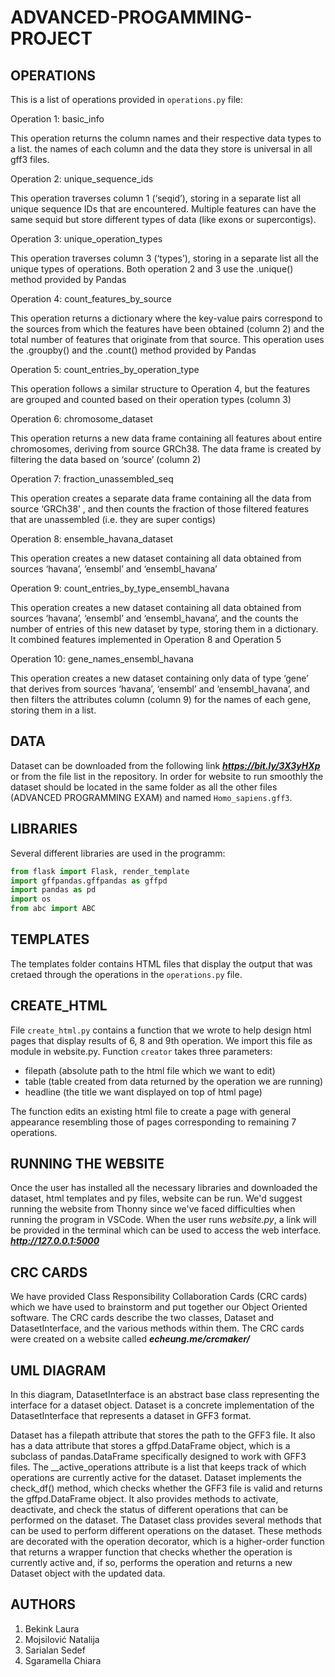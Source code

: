 # ADVANCED-PROGAMMING-PROJECT
 
###

## OPERATIONS
This is a list of operations provided in ```operations.py``` file:


Operation 1: basic_info

This operation returns the column names and their respective data types to a list. the names of each column and the data they store is universal in all gff3 files.

Operation 2: unique_sequence_ids

This operation traverses column 1 (‘seqid’), storing in a separate list all unique sequence IDs that are encountered. Multiple features can have the same sequid but store different types of data (like exons or supercontigs).

Operation 3: unique_operation_types

This operation traverses column 3 (‘types’), storing in a separate list all the unique types of operations. Both operation 2 and 3 use the .unique() method provided by Pandas

Operation 4:  count_features_by_source

This operation returns a dictionary where the key-value pairs correspond to the sources from which the features have been obtained (column 2) and the total number of features that originate from that source. This operation uses the .groupby() and the .count() method provided by Pandas

Operation 5: count_entries_by_operation_type

This operation follows a similar structure to Operation 4, but the features are grouped and counted based on their operation types (column 3)

Operation 6: chromosome_dataset

This operation returns a new data frame containing all features about entire chromosomes, deriving from source GRCh38. The data frame is created by filtering the data based on ‘source’ (column 2)

Operation 7: fraction_unassembled_seq

This operation creates a separate data frame containing all the data from source ‘GRCh38’ , and then counts the fraction of those filtered features that are unassembled (i.e. they are super contigs)

Operation 8: ensemble_havana_dataset

This operation creates a new dataset containing all data obtained from sources ‘havana’, ‘ensembl’ and ‘ensembl_havana’

Operation 9: count_entries_by_type_ensembl_havana

This operation creates a new dataset containing all data obtained from sources ‘havana’, ‘ensembl’ and ‘ensembl_havana’, and the counts the number of entries of this new dataset by type, storing them in a dictionary. It combined features implemented in Operation 8 and Operation 5

Operation 10: gene_names_ensembl_havana

This operation creates a new dataset containing only data of type ‘gene’ that derives from sources ‘havana’, ‘ensembl’ and ‘ensembl_havana’, and then filters the attributes column (column 9) for the names of each gene, storing them in a list.

## DATA
Dataset can be downloaded from the following link ***https://bit.ly/3X3yHXp*** or from the file list in the repository. In order for website to run smoothly the dataset should be located in the same folder as all the other files (ADVANCED PROGRAMMING EXAM) and named ```Homo_sapiens.gff3```. 

## LIBRARIES
Several different libraries are used in the programm:
```python
from flask import Flask, render_template
import gffpandas.gffpandas as gffpd
import pandas as pd
import os
from abc import ABC
```
## TEMPLATES
The templates folder contains HTML files that display the output that was cretaed through the operations in the ```operations.py``` file.

## CREATE_HTML
File ```create_html.py``` contains a function that we wrote to help design html pages that display results of 6, 8 and 9th operation. We import this file as module in website.py. Function ```creator``` takes three parameters:
 - filepath (absolute path to the html file which we want to edit)
 - table (table created from data returned by the operation we are running)
 - headline (the title we want displayed on top of html page)

The function edits an existing html file to create a page with general appearance resembling those of pages corresponding to remaining 7 operations. 

## RUNNING THE WEBSITE
Once the user has installed all the necessary libraries and downloaded the dataset, html templates and py files, website can be run. We'd suggest running the website from Thonny since we've faced difficulties when running the program in VSCode. When the user runs *website.py*, a link will be provided in the terminal which can be used to access the web interface.
***http://127.0.0.1:5000***

## CRC CARDS
We have provided Class Responsibility Collaboration Cards (CRC cards) which we have used to brainstorm and put together our Object Oriented software. The CRC cards describe the two classes, Dataset and DatasetInterface, and the various methods within them. The CRC cards were created on a website called ***echeung.me/crcmaker/***

## UML DIAGRAM
In this diagram, DatasetInterface is an abstract base class representing the interface for a dataset object. Dataset is a concrete implementation of the DatasetInterface that represents a dataset in GFF3 format.

Dataset has a filepath attribute that stores the path to the GFF3 file. It also has a data attribute that stores a gffpd.DataFrame object, which is a subclass of pandas.DataFrame specifically designed to work with GFF3 files. The __active_operations attribute is a list that keeps track of which operations are currently active for the dataset. Dataset implements the check_df() method, which checks whether the GFF3 file is valid and returns the gffpd.DataFrame object. It also provides methods to activate, deactivate, and check the status of different operations that can be performed on the dataset. The Dataset class provides several methods that can be used to perform different operations on the dataset. These methods are decorated with the operation decorator, which is a higher-order function that returns a wrapper function that checks whether the operation is currently active and, if so, performs the operation and returns a new Dataset object with the updated data.
## AUTHORS
1. Bekink Laura
2. Mojsilović Natalija
3. Sarialan Sedef
4. Sgaramella Chiara
